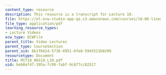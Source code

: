 ```yaml
---
content_type: resource
description: This resource is a transcript for Lecture 10.
file: https://ol-ocw-studio-app-qa.s3.amazonaws.com/courses/18-06-linear-algebra-spring-2010/beb0af47395afc99fabf9cb77cc82517_MIT18_06S10_L10.pdf
file_type: application/pdf
learning_resource_types:
- Lecture Videos
ocw_type: OCWFile
parent_title: Video Lectures
parent_type: CourseSection
parent_uid: 6b1f6624-5736-6951-bfe8-5945521b0299
resourcetype: Document
title: MIT18_06S10_L10.pdf
uid: beb0af47-395a-fc99-fabf-9cb77cc82517
---
```

